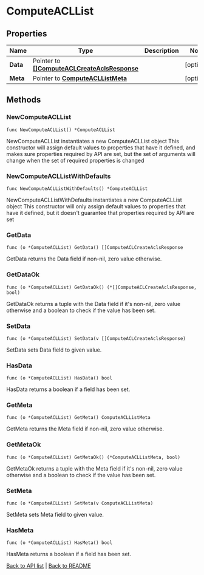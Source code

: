 # ComputeACLList

## Properties

Name | Type | Description | Notes
------------ | ------------- | ------------- | -------------
**Data** | Pointer to [**[]ComputeACLCreateAclsResponse**](ComputeACLCreateAclsResponse.md) |  | [optional] 
**Meta** | Pointer to [**ComputeACLListMeta**](ComputeACLListMeta.md) |  | [optional] 

## Methods

### NewComputeACLList

`func NewComputeACLList() *ComputeACLList`

NewComputeACLList instantiates a new ComputeACLList object
This constructor will assign default values to properties that have it defined,
and makes sure properties required by API are set, but the set of arguments
will change when the set of required properties is changed

### NewComputeACLListWithDefaults

`func NewComputeACLListWithDefaults() *ComputeACLList`

NewComputeACLListWithDefaults instantiates a new ComputeACLList object
This constructor will only assign default values to properties that have it defined,
but it doesn't guarantee that properties required by API are set

### GetData

`func (o *ComputeACLList) GetData() []ComputeACLCreateAclsResponse`

GetData returns the Data field if non-nil, zero value otherwise.

### GetDataOk

`func (o *ComputeACLList) GetDataOk() (*[]ComputeACLCreateAclsResponse, bool)`

GetDataOk returns a tuple with the Data field if it's non-nil, zero value otherwise
and a boolean to check if the value has been set.

### SetData

`func (o *ComputeACLList) SetData(v []ComputeACLCreateAclsResponse)`

SetData sets Data field to given value.

### HasData

`func (o *ComputeACLList) HasData() bool`

HasData returns a boolean if a field has been set.

### GetMeta

`func (o *ComputeACLList) GetMeta() ComputeACLListMeta`

GetMeta returns the Meta field if non-nil, zero value otherwise.

### GetMetaOk

`func (o *ComputeACLList) GetMetaOk() (*ComputeACLListMeta, bool)`

GetMetaOk returns a tuple with the Meta field if it's non-nil, zero value otherwise
and a boolean to check if the value has been set.

### SetMeta

`func (o *ComputeACLList) SetMeta(v ComputeACLListMeta)`

SetMeta sets Meta field to given value.

### HasMeta

`func (o *ComputeACLList) HasMeta() bool`

HasMeta returns a boolean if a field has been set.


[Back to API list](../README.md#documentation-for-api-endpoints) | [Back to README](../README.md)
